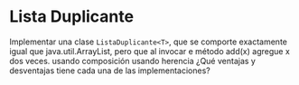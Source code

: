 # Lista Duplicante 
Implementar una clase `ListaDuplicante<T>`, que se comporte exactamente igual que java.util.ArrayList<T>, pero que al invocar e método add(x) agregue x dos veces.
usando composición
usando herencia
¿Qué ventajas y desventajas tiene cada una de las implementaciones?